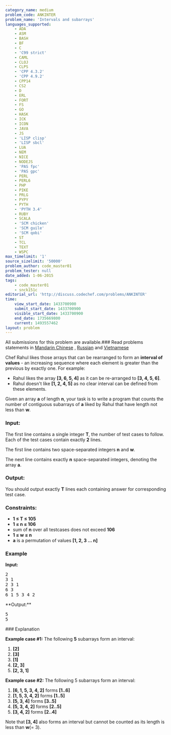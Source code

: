 ```yaml
---
category_name: medium
problem_code: ANKINTER
problem_name: 'Intervals and subarrays'
languages_supported:
    - ADA
    - ASM
    - BASH
    - BF
    - C
    - 'C99 strict'
    - CAML
    - CLOJ
    - CLPS
    - 'CPP 4.3.2'
    - 'CPP 4.9.2'
    - CPP14
    - CS2
    - D
    - ERL
    - FORT
    - FS
    - GO
    - HASK
    - ICK
    - ICON
    - JAVA
    - JS
    - 'LISP clisp'
    - 'LISP sbcl'
    - LUA
    - NEM
    - NICE
    - NODEJS
    - 'PAS fpc'
    - 'PAS gpc'
    - PERL
    - PERL6
    - PHP
    - PIKE
    - PRLG
    - PYPY
    - PYTH
    - 'PYTH 3.4'
    - RUBY
    - SCALA
    - 'SCM chicken'
    - 'SCM guile'
    - 'SCM qobi'
    - ST
    - TCL
    - TEXT
    - WSPC
max_timelimit: '1'
source_sizelimit: '50000'
problem_author: code_master01
problem_tester: null
date_added: 1-06-2015
tags:
    - code_master01
    - snck151c
editorial_url: 'http://discuss.codechef.com/problems/ANKINTER'
time:
    view_start_date: 1433700900
    submit_start_date: 1433700900
    visible_start_date: 1433700900
    end_date: 1735669800
    current: 1493557462
layout: problem
---
```

All submissions for this problem are available.###  Read problems statements in [Mandarin Chinese](http://www.codechef.com/download/translated/SNCK151C/mandarin/ANKINTER.pdf) , [Russian](http://www.codechef.com/download/translated/SNCK151C/russian/ANKINTER.pdf) and [Vietnamese](http://www.codechef.com/download/translated/SNCK151C/vietnamese/ANKINTER.pdf)

Chef Rahul likes those arrays that can be rearranged to form an **interval of values** - an increasing sequence where each element is greater than the previous by exactly one. For example:

- Rahul likes the array **\[3, 6, 5, 4\]** as it can be re-arranged to **\[3, 4, 5, 6\]**.
- Rahul doesn't like **\[1, 2, 4, 5\]** as no clear interval can be defined from these elements.

Given an array **a** of length **n**, your task is to write a program that counts the number of contiguous subarrays of **a** liked by Rahul that have length not less than **w**.

### Input:

The first line contains a single integer **T**, the number of test cases to follow. Each of the test cases contain exactly **2** lines.

The first line contains two space-separated integers **n** and **w**.

The next line contains exactly **n** space-separated integers, denoting the array **a**.

### Output:

You should output exactly **T** lines each containing answer for corresponding test case.

### Constraints:

- **1 ≤ T ≤ 105**
- **1 ≤ n ≤ 106**
- sum of **n** over all testcases does not exceed **106**
- **1 ≤ w ≤ n**
- **a** is a permutation of values **\[1, 2, 3 ... n\]**

### Example

**Input:**

<pre>2
3 1
2 3 1
6 3
6 1 5 3 4 2 
</pre>**Output:**

<pre>
5
5  
</pre>### Explanation

**Example case #1:**
The following **5** subarrays form an interval:

1. **\[2\]**
2. **\[3\]**
3. **\[1\]**
4. **\[2, 3\]**
5. **\[2, 3, 1\]**

**Example case #2:**
The following 5 subarrays form an interval:

1. **\[6, 1, 5, 3, 4, 2\]** forms **\[1..6\]**
2. **\[1, 5, 3, 4, 2\]** forms **\[1..5\]**
3. **\[5, 3, 4\]** forms **\[3..5\]**
4. **\[5, 3, 4, 2\]** forms **\[2..5\]**
5. **\[3, 4, 2\]** forms **\[2..4\]**

Note that **\[3, 4\]** also forms an interval but cannot be counted as its length is less than **w**(= 3).
